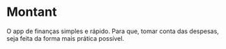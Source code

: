 # Montant
O app de finanças simples e rápido. Para que, tomar conta das despesas, seja feita da forma mais prática possível.
